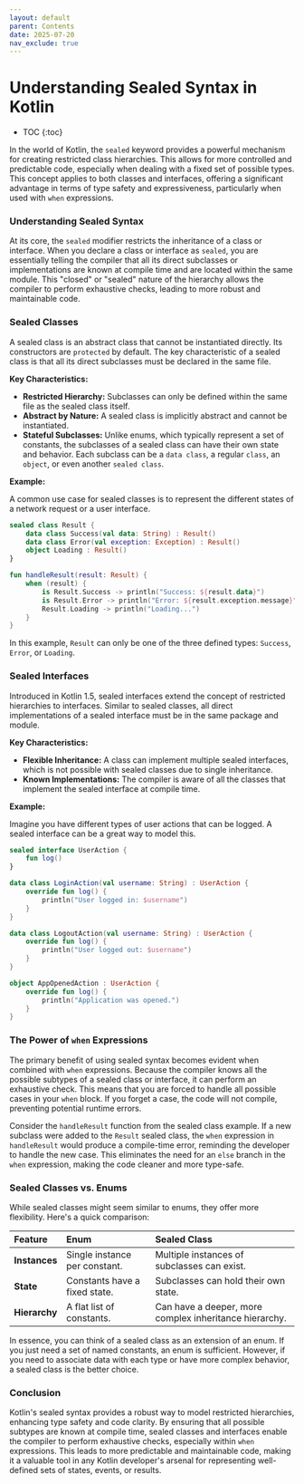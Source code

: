 ```yaml
---
layout: default
parent: Contents
date: 2025-07-20
nav_exclude: true
---
```


# Understanding Sealed Syntax in Kotlin
- TOC
{:toc}

In the world of Kotlin, the `sealed` keyword provides a powerful mechanism for creating restricted class hierarchies. This allows for more controlled and predictable code, especially when dealing with a fixed set of possible types. This concept applies to both classes and interfaces, offering a significant advantage in terms of type safety and expressiveness, particularly when used with `when` expressions.

### Understanding Sealed Syntax

At its core, the `sealed` modifier restricts the inheritance of a class or interface. When you declare a class or interface as `sealed`, you are essentially telling the compiler that all its direct subclasses or implementations are known at compile time and are located within the same module. This "closed" or "sealed" nature of the hierarchy allows the compiler to perform exhaustive checks, leading to more robust and maintainable code.

### Sealed Classes

A sealed class is an abstract class that cannot be instantiated directly. Its constructors are `protected` by default. The key characteristic of a sealed class is that all its direct subclasses must be declared in the same file.

**Key Characteristics:**

  * **Restricted Hierarchy:** Subclasses can only be defined within the same file as the sealed class itself.
  * **Abstract by Nature:** A sealed class is implicitly abstract and cannot be instantiated.
  * **Stateful Subclasses:** Unlike enums, which typically represent a set of constants, the subclasses of a sealed class can have their own state and behavior. Each subclass can be a `data class`, a regular `class`, an `object`, or even another `sealed class`.

**Example:**

A common use case for sealed classes is to represent the different states of a network request or a user interface.

```kotlin
sealed class Result {
    data class Success(val data: String) : Result()
    data class Error(val exception: Exception) : Result()
    object Loading : Result()
}

fun handleResult(result: Result) {
    when (result) {
        is Result.Success -> println("Success: ${result.data}")
        is Result.Error -> println("Error: ${result.exception.message}")
        Result.Loading -> println("Loading...")
    }
}
```

In this example, `Result` can only be one of the three defined types: `Success`, `Error`, or `Loading`.

### Sealed Interfaces

Introduced in Kotlin 1.5, sealed interfaces extend the concept of restricted hierarchies to interfaces. Similar to sealed classes, all direct implementations of a sealed interface must be in the same package and module.

**Key Characteristics:**

  * **Flexible Inheritance:** A class can implement multiple sealed interfaces, which is not possible with sealed classes due to single inheritance.
  * **Known Implementations:** The compiler is aware of all the classes that implement the sealed interface at compile time.

**Example:**

Imagine you have different types of user actions that can be logged. A sealed interface can be a great way to model this.

```kotlin
sealed interface UserAction {
    fun log()
}

data class LoginAction(val username: String) : UserAction {
    override fun log() {
        println("User logged in: $username")
    }
}

data class LogoutAction(val username: String) : UserAction {
    override fun log() {
        println("User logged out: $username")
    }
}

object AppOpenedAction : UserAction {
    override fun log() {
        println("Application was opened.")
    }
}
```

### The Power of `when` Expressions

The primary benefit of using sealed syntax becomes evident when combined with `when` expressions. Because the compiler knows all the possible subtypes of a sealed class or interface, it can perform an exhaustive check. This means that you are forced to handle all possible cases in your `when` block. If you forget a case, the code will not compile, preventing potential runtime errors.

Consider the `handleResult` function from the sealed class example. If a new subclass were added to the `Result` sealed class, the `when` expression in `handleResult` would produce a compile-time error, reminding the developer to handle the new case. This eliminates the need for an `else` branch in the `when` expression, making the code cleaner and more type-safe.

### Sealed Classes vs. Enums

While sealed classes might seem similar to enums, they offer more flexibility. Here's a quick comparison:

| Feature | Enum | Sealed Class |
| :--- | :--- | :--- |
| **Instances** | Single instance per constant. | Multiple instances of subclasses can exist. |
| **State** | Constants have a fixed state. | Subclasses can hold their own state. |
| **Hierarchy** | A flat list of constants. | Can have a deeper, more complex inheritance hierarchy. |

In essence, you can think of a sealed class as an extension of an enum. If you just need a set of named constants, an enum is sufficient. However, if you need to associate data with each type or have more complex behavior, a sealed class is the better choice.

### Conclusion

Kotlin's sealed syntax provides a robust way to model restricted hierarchies, enhancing type safety and code clarity. By ensuring that all possible subtypes are known at compile time, sealed classes and interfaces enable the compiler to perform exhaustive checks, especially within `when` expressions. This leads to more predictable and maintainable code, making it a valuable tool in any Kotlin developer's arsenal for representing well-defined sets of states, events, or results.